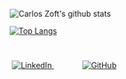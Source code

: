 &nbsp;&nbsp;&nbsp;&nbsp;&nbsp;&nbsp;&nbsp;&nbsp;&nbsp;&nbsp;&nbsp;&nbsp;![Carlos Zoft's github stats](https://github-readme-stats.vercel.app/api?username=CarlosZoft&show_icons=true&theme=dark)
<br/>

&nbsp;&nbsp;&nbsp;&nbsp;&nbsp;&nbsp;&nbsp;&nbsp;&nbsp;&nbsp;&nbsp;&nbsp;[![Top Langs](https://github-readme-stats.vercel.app/api/top-langs/?username=CarlosZoft&layout=compact)](https://github.com/anuraghazra/github-readme-stats)
<br/>

<br/>

&nbsp;&nbsp;&nbsp;&nbsp;&nbsp;&nbsp;&nbsp;&nbsp;&nbsp;&nbsp;&nbsp;&nbsp;
<a target="_blank" href="https://www.linkedin.com/in/carlos-rafael-1903771b4">
<img alt="LinkedIn" src="https://img.shields.io/badge/-LinkedInCarlosRafael-282A36?style=for-the-badge&logo=Linkedin&logoColor=white" />
</a>
&nbsp;&nbsp;&nbsp;&nbsp;&nbsp;&nbsp;&nbsp;&nbsp;&nbsp;&nbsp;&nbsp;&nbsp;
<a href="https://www.github.com/CarlosZoft?tab=followers">
  <img alt="GitHub" src="https://img.shields.io/github/followers/CarlosZoft?style=social" />
</a>
<br/>

